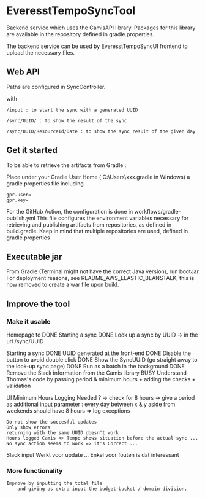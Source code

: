 # EveresstTempoSyncTool

Backend service which uses the CamisAPI library. Packages for this library are available in the repository defined in gradle.properties.

The backend service can be used by EveresstTempoSyncUI frontend to upload the necessary files.

## Web API
Paths are configured in SyncController.

with

    /input : to start the sync with a generated UUID

    /sync/UUID/ : to show the result of the sync

    /sync/UUID/ResourceId/Date : to show the sync result of the given day


## Get it started
To be able to retrieve the artifacts from Gradle :

Place under your Gradle User Home ( C:\Users\xxx\.gradle in Windows)
a gradle.properties file including 

    gpr.user=
    gpr.key=

For the GitHub Action, the configuration is done in workflows/gradle-publish.yml
This file configures the environment variables necessary for retrieving and publishing artifacts from repositories, as defined in build.gradle.
Keep in mind that multiple repositories are used, defined in gradle.properties

## Executable jar
From Gradle (Terminal might not have the correct Java version), run bootJar
For deployment reasons, see README_AWS_ELASTIC_BEANSTALK, this is now removed to create a war file upon build.

## Improve the tool

###  Make it usable
Homepage to
    DONE Starting a sync
    DONE Look up a sync by UUID -> in the url /sync/UUID 

Starting a sync
    DONE UUID generated at the front-end
    DONE Disable the button to avoid double click
    DONE Show the SyncUUID
        (go straight away to the look-up sync page)
    DONE Run as a batch in the background
    DONE Remove the Slack information from the Camis library
    BUSY Understand Thomas's code by passing period & minimum hours + adding the checks + validation
    
UI
    Minimum Hours Logging Needed ? 
        -> check for 8 hours
        -> give a period as additional input parameter
            : every day between x & y aside from weekends should have 8 hours
            => log exceptions

    Do not show the succesful updates
    Only show errors
    returning with the same UUID doesn't work
    Hours logged Camis <> Tempo shows situation before the actual sync ...
    No sync action seems to work => it's Correct ...

Slack input
    Werkt voor update ...
    Enkel voor fouten is dat interessant

### More functionality

    Improve by inputting the total file 
        and giving as extra input the budget-bucket / domain division.
    
    

